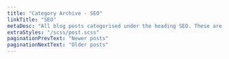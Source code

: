 ```yaml
---
title: "Category Archive - SEO"
linkTitle: "SEO"
metaDesc: "All blog posts categorised under the heading SEO. These are updated on a regular basis so do check back for updates."
extraStyles: "/scss/post.scss"
paginationPrevText: "Newer posts"
paginationNextText: "Older posts"
---
```

